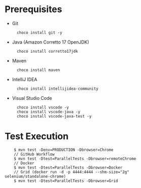 # Prerequisites

- Git

        choco install git -y
- Java (Amazon Corretto 17 OpenJDK)

        choco install corretto17jdk
- Maven

        choco install maven
- IntelliJ IDEA

        choco install intellijidea-community
- Visual Studio Code

        choco install vscode -y
        choco install vscode-java -y
        choco install vscode-java-test -y


# Test Execution

        $ mvn test -Denv=PRODUCTION -Dbrowser=Chrome
        // GitHub Workflow
        $ mvn test -Dtest=ParallelTests -Dbrowser=remoteChrome
        // Docker
        $ mvn test -Dtest=ParallelTests -Dbrowser=Docker
        // Grid (docker run -d -p 4444:4444 --shm-size="2g" selenium/standalone-chrome)
        $ mvn test -Dtest=ParallelTests -Dbrowser=Grid
